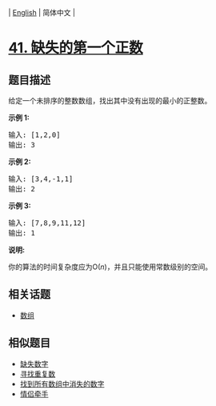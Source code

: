 
| [English](README_EN.md) | 简体中文 |

# [41. 缺失的第一个正数](https://leetcode-cn.com/problems/first-missing-positive/)

## 题目描述

<p>给定一个未排序的整数数组，找出其中没有出现的最小的正整数。</p>

<p><strong>示例&nbsp;1:</strong></p>

<pre>输入: [1,2,0]
输出: 3
</pre>

<p><strong>示例&nbsp;2:</strong></p>

<pre>输入: [3,4,-1,1]
输出: 2
</pre>

<p><strong>示例&nbsp;3:</strong></p>

<pre>输入: [7,8,9,11,12]
输出: 1
</pre>

<p><strong>说明:</strong></p>

<p>你的算法的时间复杂度应为O(<em>n</em>)，并且只能使用常数级别的空间。</p>


## 相关话题

- [数组](https://leetcode-cn.com/tag/array)

## 相似题目

- [缺失数字](../missing-number/README.md)
- [寻找重复数](../find-the-duplicate-number/README.md)
- [找到所有数组中消失的数字](../find-all-numbers-disappeared-in-an-array/README.md)
- [情侣牵手](../couples-holding-hands/README.md)
